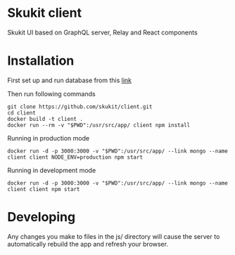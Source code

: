 Skukit client
=============
Skukit UI based on GraphQL server, Relay and React components

# Installation

First set up and run database from this [link](https://github.com/skukit/summary/wiki/Start-and-provision-mongoDB)

Then run following commands

```
git clone https://github.com/skukit/client.git
cd client
docker build -t client .
docker run --rm -v "$PWD":/usr/src/app/ client npm install

```
Running in production mode
```
docker run -d -p 3000:3000 -v "$PWD":/usr/src/app/ --link mongo --name client client NODE_ENV=production npm start
```

Running in development mode
```
docker run -d -p 3000:3000 -v "$PWD":/usr/src/app/ --link mongo --name client client npm start
```


# Developing

Any changes you make to files in the js/ directory will cause the server to automatically rebuild the app and refresh your browser.
